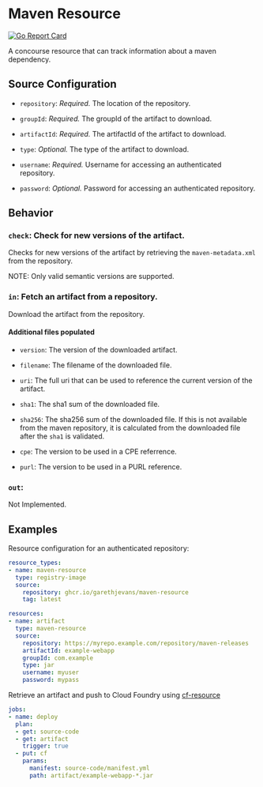 # Maven Resource

[![Go Report Card](https://goreportcard.com/badge/github.com/garethjevans/maven-resource)](https://goreportcard.com/report/github.com/garethjevans/maven-resource)

A concourse resource that can track information about a maven dependency.

## Source Configuration

* `repository`: *Required.* The location of the repository.

* `groupId`: *Required.* The groupId of the artifact to download.

* `artifactId`: *Required.* The artifactId of the artifact to download.

* `type`: *Optional.* The type of the artifact to download.

* `username`: *Required.* Username for accessing an authenticated repository.

* `password`: *Optional.* Password for accessing an authenticated repository.


## Behavior

### `check`: Check for new versions of the artifact.

Checks for new versions of the artifact by retrieving the `maven-metadata.xml` from
the repository.

NOTE: Only valid semantic versions are supported.

### `in`: Fetch an artifact from a repository.

Download the artifact from the repository.

#### Additional files populated

* `version`: The version of the downloaded artifact.

* `filename`: The filename of the downloaded file.

* `uri`: The full uri that can be used to reference the current version of the artifact.

* `sha1`: The sha1 sum of the downloaded file.

* `sha256`: The sha256 sum of the downloaded file. If this is not available from the maven 
   repository, it is calculated from the downloaded file after the `sha1` is validated.

* `cpe`: The version to be used in a CPE referrence.

* `purl`: The version to be used in a PURL reference.
 
### `out`:

Not Implemented.

## Examples

Resource configuration for an authenticated repository:

``` yaml
resource_types:
- name: maven-resource
  type: registry-image
  source:
    repository: ghcr.io/garethjevans/maven-resource
    tag: latest

resources:
- name: artifact
  type: maven-resource
  source:
    repository: https://myrepo.example.com/repository/maven-releases
    artifactId: example-webapp
    groupId: com.example
    type: jar
    username: myuser
    password: mypass
```


Retrieve an artifact and push to Cloud Foundry using [cf-resource](https://github.com/concourse/cf-resource)

``` yaml
jobs:
- name: deploy
  plan:
  - get: source-code
  - get: artifact
    trigger: true
  - put: cf
    params:
      manifest: source-code/manifest.yml
      path: artifact/example-webapp-*.jar
```
